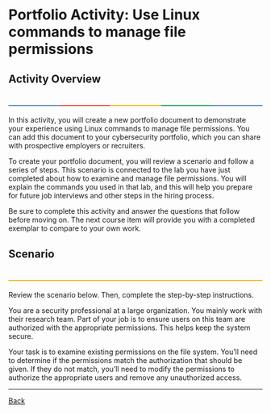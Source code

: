 # Portfolio Activity: Use Linux commands to manage file permissions

## **Activity Overview**

# **![][image1]**

In this activity, you will create a new portfolio document to demonstrate your experience using Linux commands to manage file permissions. You can add this document to your cybersecurity portfolio, which you can share with prospective employers or recruiters. 

To create your portfolio document, you will review a scenario and follow a series of steps. This scenario is connected to the lab you have just completed about how to examine and manage file permissions. You will explain the commands you used in that lab, and this will help you prepare for future job interviews and other steps in the hiring process.

Be sure to complete this activity and answer the questions that follow before moving on. The next course item will provide you with a completed exemplar to compare to your own work.

## **Scenario**

# **![][image2]**

Review the scenario below. Then, complete the step-by-step instructions.

You are a security professional at a large organization. You mainly work with their research team. Part of your job is to ensure users on this team are authorized with the appropriate permissions. This helps keep the system secure. 

Your task is to examine existing permissions on the file system. You’ll need to determine if the permissions match the authorization that should be given. If they do not match, you’ll need to modify the permissions to authorize the appropriate users and remove any unauthorized access.

---

[Back](README.md)

[image1]: <data:image/png;base64,iVBORw0KGgoAAAANSUhEUgAAAkAAAAADCAIAAAD0qyeKAAAAbklEQVR4XmMIqd0/iqiOAmr2v8iKvOtsPoqojj7vSvy6VXwUUR1938IgOj9yFFEdcS30C605gFlKjCLKEQOm0CiiHI1WYLRDoxUYjdBoBUYjNFqB0Q6NVmA0QaMVGO3QaAVGIzRagdEIjVZgtEMAoGzTIYVhNB8AAAAASUVORK5CYII=>

[image2]: <data:image/png;base64,iVBORw0KGgoAAAANSUhEUgAAAkAAAAADCAIAAAD0qyeKAAAAL0lEQVR4Xu3VQQ0AIRAEsHni4PxbAE7a/NGxSZN6aHpX/w8AZonAAJgo3ekBgGEeImWfBYW3aCcAAAAASUVORK5CYII=>